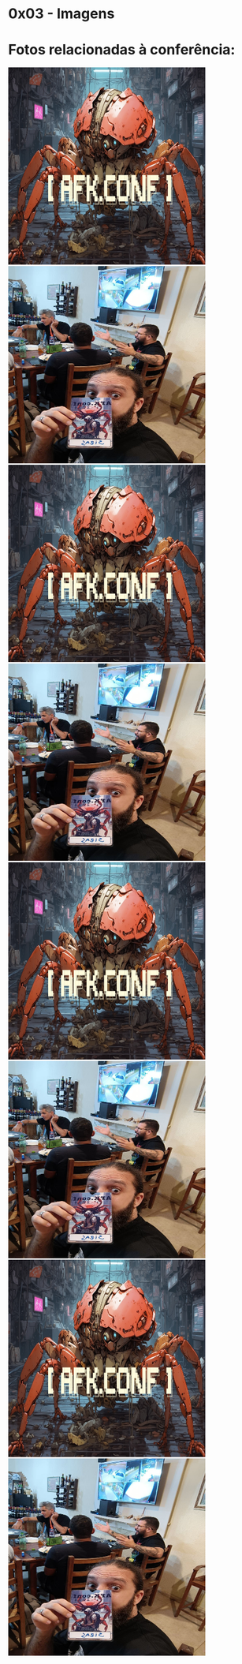 # 0x03 - Imagens

# Fotos relacionadas à conferência:

<img src="/assets/logo.jpg" alt="logo" style="height: 400px; width:400px;"/> <img src="/assets/afk.jpeg" alt="logo" style="height: 400px; width:400px;"/>
<img src="/assets/logo.jpg" alt="logo" style="height: 400px; width:400px;"/> <img src="/assets/afk.jpeg" alt="logo" style="height: 400px; width:400px;"/>
<img src="/assets/logo.jpg" alt="logo" style="height: 400px; width:400px;"/> <img src="/assets/afk.jpeg" alt="logo" style="height: 400px; width:400px;"/>
<img src="/assets/logo.jpg" alt="logo" style="height: 400px; width:400px;"/> <img src="/assets/afk.jpeg" alt="logo" style="height: 400px; width:400px;"/>
